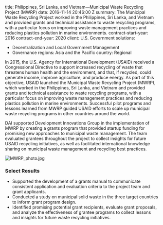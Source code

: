 
title: Philippines, Sri Lanka, and Vietnam—Municipal Waste Recycling Project (MWRP)
date: 2016-11-14 20:46:00 Z
summary: The Municipal Waste Recycling Project worked in the Philippines, Sri Lanka,
  and Vietnam and provided grants and technical assistance to waste recycling programs,
  with a particular focus on improving waste management practices and reducing plastics
  pollution in marine environments.
contract-start-year: 2016
contract-end-year: 2020
client: U.S. Government
solutions:
- Decentralization and Local Government Management
- Governance
regions: Asia and the Pacific
country: Regional


In 2015, the U.S. Agency for International Development (USAID) received a Congressional Directive to support increased recycling of waste that threatens human health and the environment, and that, if recycled, could generate income, improve agriculture, and produce energy. As part of this objective, USAID launched the Municipal Waste Recycling Project (MWRP), which worked in the Philippines, Sri Lanka, and Vietnam and provided grants and technical assistance to waste recycling programs, with a particular focus on improving waste management practices and reducing plastics pollution in marine environments. Successful pilot programs and lessons learned from MWRP guided USAID efforts to scale up municipal waste recycling programs in other countries around the world.

DAI supported Development Innovations Group in the implementation of MWRP by creating a grants program that provided startup funding for promising new approaches to municipal waste management. The team evaluated grantees throughout the project to collect insights for future USAID recycling initiatives, as well as facilitated international knowledge sharing on municipal waste management and recycling best practices.

![MWRP_photo.jpg](/uploads/MWRP_photo.jpg)

### Select Results

* Supported the development of a grants manual to communicate consistent application and evaluation criteria to the project team and grant applicants.
* Conducted a study on municipal solid waste in the three target countries to inform grant program design.
* Identified promising potential grant recipients, evaluate grant proposals, and analyze the effectiveness of grantee programs to collect lessons and insights for future waste recycling initiatives.
